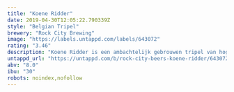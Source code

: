 ```yaml
---
title: "Koene Ridder"
date: 2019-04-30T12:05:22.790339Z
style: "Belgian Tripel"
brewery: "Rock City Brewing"
image: "https://labels.untappd.com/labels/643072"
rating: "3.46"
description: "Koene Ridder is een ambachtelijk gebrouwen tripel van hoge gisting. Een ongefilterd, ongepasteuriseerd bier met een goud blonde body en romige schuimkraag. Een origineel aroma van koriander en verse fruitige hop, begeleid door een heerlijke moutsmaak. Dit krachtige en frisse bier heeft een zachte afdronk met toetsen van citrusvruchten en zoethout. Een mooi verfrissend bier van 8% alc."
untappd_url: "https://untappd.com/b/rock-city-beers-koene-ridder/643072"
abv: "8.0"
ibu: "30"
robots: noindex,nofollow
---
```

